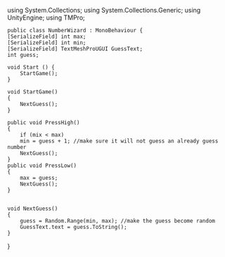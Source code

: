 
using System.Collections;
using System.Collections.Generic;
using UnityEngine;
using TMPro;

    public class NumberWizard : MonoBehaviour {
    [SerializeField] int max;
    [SerializeField] int min;
    [SerializeField] TextMeshProUGUI GuessText;
    int guess;
    
    void Start () {
        StartGame();
	}
    
    void StartGame()
    {
        NextGuess();
    }
	
    public void PressHigh()
    {
    	if (mix < max)
        min = guess + 1; //make sure it will not guess an already guess number
        NextGuess();
    }
    public void PressLow()
    {
        max = guess;
        NextGuess();
    }
	
	
    void NextGuess()
    {
        guess = Random.Range(min, max); //make the guess become random
        GuessText.text = guess.ToString();
    }
}
